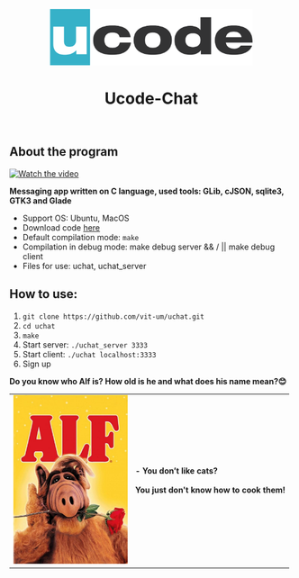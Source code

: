 <p align="center">
    <a href="https://ucode.world/en/" target="_blank">
        <img src="ucode_logo_minimal.png?raw=true" height="100px">
    </a>
    <h1 align="center">Ucode-Chat</h1>
    <br>
</p>

## About the program

[![Watch the video](https://i9.ytimg.com/vi_webp/nfWz2LhWfvM/mqdefault.webp?v=61ae0d42&sqp=CNSZuI0G&rs=AOn4CLAq7rQG4nKYbWiC5KCpXrSJPNoWPQ)](https://www.youtube.com/embed/nfWz2LhWfvM)

**Messaging app written on C language, used tools: GLib, cJSON, sqlite3, GTK3 and Glade** 

- Support OS: Ubuntu, MacOS
- Download code [here](.)
- Default compilation mode: `make`
- Compilation in debug mode: make debug server && / || make debug client
- Files for use: uchat, uchat_server


## How to use:
1. `git clone https://github.com/vit-um/uchat.git`
2. `cd uchat`
3. `make`
4. Start server: `./uchat_server 3333`
5. Start client: `./uchat localhost:3333`
6. Sign up

**Do you know who Alf is? How old is he and what does his name mean?😊**

<table>
	<tr>
		<td>
<a><img src="Alf.jpg" height="300px"></a>
		</td>
		<td>
<b>- You don’t like cats? <BR><BR>You just don't know how to cook them!</b>			
 		</td>
	</tr>
</table>

